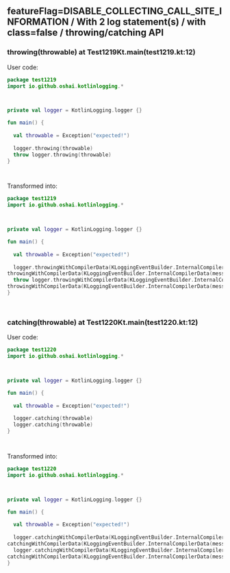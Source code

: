 ## featureFlag=DISABLE_COLLECTING_CALL_SITE_INFORMATION / With 2 log statement(s) / with class=false / throwing/catching API



###  throwing(throwable) at Test1219Kt.main(test1219.kt:12)

User code:
```kotlin
package test1219
import io.github.oshai.kotlinlogging.*



private val logger = KotlinLogging.logger {}

fun main() {
  
  val throwable = Exception("expected!")
  
  logger.throwing(throwable)
  throw logger.throwing(throwable)
}




```
  
Transformed into:
```kotlin
package test1219
import io.github.oshai.kotlinlogging.*



private val logger = KotlinLogging.logger {}

fun main() {
  
  val throwable = Exception("expected!")
  
  logger.throwingWithCompilerData(KLoggingEventBuilder.InternalCompilerData(messageTemplate = "throwing(throwable)"), throwable)
throwingWithCompilerData(KLoggingEventBuilder.InternalCompilerData(messageTemplate = "throwing(throwable)"), throwable)
  throw logger.throwingWithCompilerData(KLoggingEventBuilder.InternalCompilerData(messageTemplate = "throwing(throwable)"), throwable)
throwingWithCompilerData(KLoggingEventBuilder.InternalCompilerData(messageTemplate = "throwing(throwable)"), throwable)
}




```

###  catching(throwable) at Test1220Kt.main(test1220.kt:12)

User code:
```kotlin
package test1220
import io.github.oshai.kotlinlogging.*



private val logger = KotlinLogging.logger {}

fun main() {
  
  val throwable = Exception("expected!")
  
  logger.catching(throwable)
  logger.catching(throwable)
}




```
  
Transformed into:
```kotlin
package test1220
import io.github.oshai.kotlinlogging.*



private val logger = KotlinLogging.logger {}

fun main() {
  
  val throwable = Exception("expected!")
  
  logger.catchingWithCompilerData(KLoggingEventBuilder.InternalCompilerData(messageTemplate = "catching(throwable)"), throwable)
catchingWithCompilerData(KLoggingEventBuilder.InternalCompilerData(messageTemplate = "catching(throwable)"), throwable)
  logger.catchingWithCompilerData(KLoggingEventBuilder.InternalCompilerData(messageTemplate = "catching(throwable)"), throwable)
catchingWithCompilerData(KLoggingEventBuilder.InternalCompilerData(messageTemplate = "catching(throwable)"), throwable)
}




```
